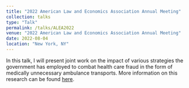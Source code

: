 ```yaml
---
title: "2022 American Law and Economics Association Annual Meeting"
collection: talks
type: "Talk"
permalink: /talks/ALEA2022
venue: "2022 American Law and Economics Association Annual Meeting"
date: 2022-08-04
location: "New York, NY"
---
```


In this talk, I will present joint work on the impact of various strategies the government has employed to combat health care fraud in the form of medically unnecessary ambulance transports. More information on this research can be found [here](https://rileyleague.github.io/publications/ambulancefraud).
